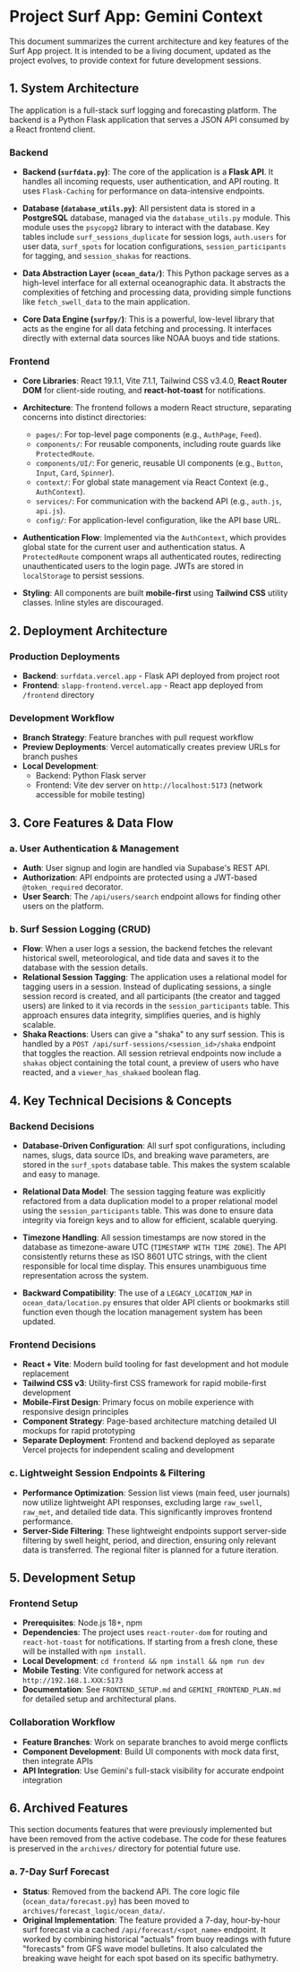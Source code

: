 # Project Surf App: Gemini Context

This document summarizes the current architecture and key features of the Surf App project. It is intended to be a living document, updated as the project evolves, to provide context for future development sessions.

## 1. System Architecture

The application is a full-stack surf logging and forecasting platform. The backend is a Python Flask application that serves a JSON API consumed by a React frontend client.

### Backend
-   **Backend (`surfdata.py`)**: The core of the application is a **Flask API**. It handles all incoming requests, user authentication, and API routing. It uses `Flask-Caching` for performance on data-intensive endpoints.

-   **Database (`database_utils.py`)**: All persistent data is stored in a **PostgreSQL** database, managed via the `database_utils.py` module. This module uses the `psycopg2` library to interact with the database. Key tables include `surf_sessions_duplicate` for session logs, `auth.users` for user data, `surf_spots` for location configurations, `session_participants` for tagging, and `session_shakas` for reactions.

-   **Data Abstraction Layer (`ocean_data/`)**: This Python package serves as a high-level interface for all external oceanographic data. It abstracts the complexities of fetching and processing data, providing simple functions like `fetch_swell_data` to the main application.

-   **Core Data Engine (`surfpy/`)**: This is a powerful, low-level library that acts as the engine for all data fetching and processing. It interfaces directly with external data sources like NOAA buoys and tide stations.

### Frontend
-   **Core Libraries**: React 19.1.1, Vite 7.1.1, Tailwind CSS v3.4.0, **React Router DOM** for client-side routing, and **react-hot-toast** for notifications.

-   **Architecture**: The frontend follows a modern React structure, separating concerns into distinct directories:
    -   `pages/`: For top-level page components (e.g., `AuthPage`, `Feed`).
    -   `components/`: For reusable components, including route guards like `ProtectedRoute`.
    -   `components/UI/`: For generic, reusable UI components (e.g., `Button`, `Input`, `Card`, `Spinner`).
    -   `context/`: For global state management via React Context (e.g., `AuthContext`).
    -   `services/`: For communication with the backend API (e.g., `auth.js`, `api.js`).
    -   `config/`: For application-level configuration, like the API base URL.

-   **Authentication Flow**: Implemented via the `AuthContext`, which provides global state for the current user and authentication status. A `ProtectedRoute` component wraps all authenticated routes, redirecting unauthenticated users to the login page. JWTs are stored in `localStorage` to persist sessions.

-   **Styling**: All components are built **mobile-first** using **Tailwind CSS** utility classes. Inline styles are discouraged.

## 2. Deployment Architecture

### Production Deployments
-   **Backend**: `surfdata.vercel.app` - Flask API deployed from project root
-   **Frontend**: `slapp-frontend.vercel.app` - React app deployed from `/frontend` directory

### Development Workflow
-   **Branch Strategy**: Feature branches with pull request workflow
-   **Preview Deployments**: Vercel automatically creates preview URLs for branch pushes
-   **Local Development**: 
    - Backend: Python Flask server
    - Frontend: Vite dev server on `http://localhost:5173` (network accessible for mobile testing)

## 3. Core Features & Data Flow

### a. User Authentication & Management
-   **Auth**: User signup and login are handled via Supabase's REST API.
-   **Authorization**: API endpoints are protected using a JWT-based `@token_required` decorator.
-   **User Search**: The `/api/users/search` endpoint allows for finding other users on the platform.

### b. Surf Session Logging (CRUD)
-   **Flow**: When a user logs a session, the backend fetches the relevant historical swell, meteorological, and tide data and saves it to the database with the session details.
-   **Relational Session Tagging**: The application uses a relational model for tagging users in a session. Instead of duplicating sessions, a single session record is created, and all participants (the creator and tagged users) are linked to it via records in the `session_participants` table. This approach ensures data integrity, simplifies queries, and is highly scalable.
-   **Shaka Reactions**: Users can give a "shaka" to any surf session. This is handled by a `POST /api/surf-sessions/<session_id>/shaka` endpoint that toggles the reaction. All session retrieval endpoints now include a `shakas` object containing the total count, a preview of users who have reacted, and a `viewer_has_shakaed` boolean flag.

## 4. Key Technical Decisions & Concepts

### Backend Decisions
-   **Database-Driven Configuration**: All surf spot configurations, including names, slugs, data source IDs, and breaking wave parameters, are stored in the `surf_spots` database table. This makes the system scalable and easy to manage.

-   **Relational Data Model**: The session tagging feature was explicitly refactored from a data duplication model to a proper relational model using the `session_participants` table. This was done to ensure data integrity via foreign keys and to allow for efficient, scalable querying.

-   **Timezone Handling**: All session timestamps are now stored in the database as timezone-aware UTC (`TIMESTAMP WITH TIME ZONE`). The API consistently returns these as ISO 8601 UTC strings, with the client responsible for local time display. This ensures unambiguous time representation across the system.

-   **Backward Compatibility**: The use of a `LEGACY_LOCATION_MAP` in `ocean_data/location.py` ensures that older API clients or bookmarks still function even though the location management system has been updated.

### Frontend Decisions
-   **React + Vite**: Modern build tooling for fast development and hot module replacement
-   **Tailwind CSS v3**: Utility-first CSS framework for rapid mobile-first development
-   **Mobile-First Design**: Primary focus on mobile experience with responsive design principles
-   **Component Strategy**: Page-based architecture matching detailed UI mockups for rapid prototyping
-   **Separate Deployment**: Frontend and backend deployed as separate Vercel projects for independent scaling and development

### c. Lightweight Session Endpoints & Filtering
-   **Performance Optimization**: Session list views (main feed, user journals) now utilize lightweight API responses, excluding large `raw_swell`, `raw_met`, and detailed tide data. This significantly improves frontend performance.
-   **Server-Side Filtering**: These lightweight endpoints support server-side filtering by swell height, period, and direction, ensuring only relevant data is transferred. The regional filter is planned for a future iteration.

## 5. Development Setup

### Frontend Setup
-   **Prerequisites**: Node.js 18+, npm
-   **Dependencies**: The project uses `react-router-dom` for routing and `react-hot-toast` for notifications. If starting from a fresh clone, these will be installed with `npm install`.
-   **Local Development**: `cd frontend && npm install && npm run dev`
-   **Mobile Testing**: Vite configured for network access at `http://192.168.1.XXX:5173`
-   **Documentation**: See `FRONTEND_SETUP.md` and `GEMINI_FRONTEND_PLAN.md` for detailed setup and architectural plans.

### Collaboration Workflow
-   **Feature Branches**: Work on separate branches to avoid merge conflicts
-   **Component Development**: Build UI components with mock data first, then integrate APIs
-   **API Integration**: Use Gemini's full-stack visibility for accurate endpoint integration

## 6. Archived Features

This section documents features that were previously implemented but have been removed from the active codebase. The code for these features is preserved in the `archives/` directory for potential future use.

### a. 7-Day Surf Forecast
-   **Status**: Removed from the backend API. The core logic file (`ocean_data/forecast.py`) has been moved to `archives/forecast_logic/ocean_data/`.
-   **Original Implementation**: The feature provided a 7-day, hour-by-hour surf forecast via a cached `/api/forecast/<spot_name>` endpoint. It worked by combining historical "actuals" from buoy readings with future "forecasts" from GFS wave model bulletins. It also calculated the breaking wave height for each spot based on its specific bathymetry.